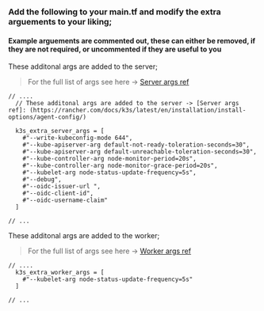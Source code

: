 
###  Add the following to your main.tf and modify the extra arguements to your liking;   

####   Example arguements are commented out, these can either be removed, if they are not required, or uncommented if they are useful to you 


These additonal args are added to the server; 

   > For the full list of args see here -> [Server args ref](https://rancher.com/docs/k3s/latest/en/installation/install-options/agent-config/)

```
// ....
  // These additonal args are added to the server -> [Server args ref]: (https://rancher.com/docs/k3s/latest/en/installation/install-options/agent-config/)
  
  k3s_extra_server_args = [
    #"--write-kubeconfig-mode 644",
    #"--kube-apiserver-arg default-not-ready-toleration-seconds=30",
    #"--kube-apiserver-arg default-unreachable-toleration-seconds=30",
    #"--kube-controller-arg node-monitor-period=20s",
    #"--kube-controller-arg node-monitor-grace-period=20s",
    #"--kubelet-arg node-status-update-frequency=5s",
    #"--debug",
    #"--oidc-issuer-url ",
    #"--oidc-client-id",
    #"--oidc-username-claim"
  ]
  
// ...
```

These additonal args are added to the worker;

   > For the full list of args see here -> [Worker args ref](https://rancher.com/docs/k3s/latest/en/installation/install-options/agent-config/)

```
// ....
  k3s_extra_worker_args = [
    #"--kubelet-arg node-status-update-frequency=5s"
  ]

// ...
```

